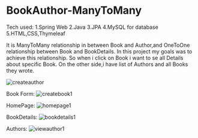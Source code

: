 # BookAuthor-ManyToMany
Tech used:
1.Spring Web
2.Java
3.JPA
4.MySQL for database
5.HTML,CSS,Thymeleaf

It is ManyToMany relationship in between Book and Author,and OneToOne relationship between Book and BookDetails.
In this project my goals was to achieve this relationship. So when i click on Book i want to se all Details about specific Book.
On the other side,i have list of Authors and all Books they wrote.

![createauthor](https://user-images.githubusercontent.com/82029922/179353484-81d110c1-ced5-4c72-b49d-37917ffc6232.jpg)

Book Form:
![createbook1](https://user-images.githubusercontent.com/82029922/179353491-66a7415f-7b7d-46b6-9b9b-be5f8f73bc86.jpg)

HomePage:
![homepage1](https://user-images.githubusercontent.com/82029922/179353522-8ec565df-bc45-466c-bc6b-9df0e6c66389.jpg)

BookDetails:
![bookdetails1](https://user-images.githubusercontent.com/82029922/179353547-c6f2b936-d188-4ee7-bc9e-917a46be638f.jpg)

Authors:
![viewauthor1](https://user-images.githubusercontent.com/82029922/179353572-6ef479be-f8b8-4a68-a94f-7f4705c68ce8.jpg)
